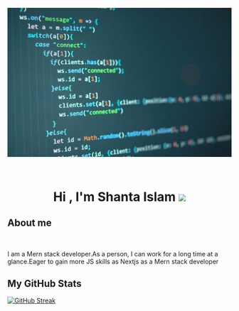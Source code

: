 ![logo](https://raw.githubusercontent.com/Shanta-Islam/Shanta-Islam/main/images/banner.jpg)

<br>
<h1 align="center"><b>Hi , I'm Shanta Islam </b><img src="https://media.giphy.com/media/hvRJCLFzcasrR4ia7z/giphy.gif" width="35"></h1>

## **About me**
<br>
<div align="center">
  <p align="left">
  I am a Mern stack developer.As a person, I can work for a long time at a glance.Eager to gain more JS skills as Nextjs as a Mern stack developer
  </p>
</div>

## **My GitHub Stats**

<a href="https://git.io/streak-stats"><img src="https://github-readme-streak-stats.herokuapp.com?user=&theme=prussian" alt="GitHub Streak" /></a>


